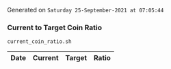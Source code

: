 Generated on `Saturday 25-September-2021 at 07:05:44`

### Current to Target Coin Ratio
`current_coin_ratio.sh`

Date|Current|Target|Ratio
---|---|---|---
